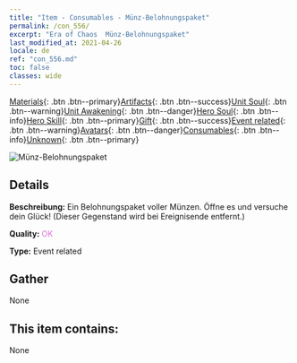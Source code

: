 ```yaml
---
title: "Item - Consumables - Münz-Belohnungspaket"
permalink: /con_556/
excerpt: "Era of Chaos  Münz-Belohnungspaket"
last_modified_at: 2021-04-26
locale: de
ref: "con_556.md"
toc: false
classes: wide
---
```

 [Materials](/ItemsDE/){: .btn .btn--primary}[Artifacts](/ItemsDE/Artifacts/){: .btn .btn--success}[Unit Soul](/ItemsDE/UnitSoul/){: .btn .btn--warning}[Unit Awakening](/ItemsDE/UnitAwakening/){: .btn .btn--danger}[Hero Soul](/ItemsDE/HeroSoul/){: .btn .btn--info}[Hero Skill](/ItemsDE/HeroSkill/){: .btn .btn--primary}[Gift](/ItemsDE/Gift/){: .btn .btn--success}[Event related](/ItemsDE/Events/){: .btn .btn--warning}[Avatars](/ItemsDE/Avatars/){: .btn .btn--danger}[Consumables](/ItemsDE/Consumables/){: .btn .btn--info}[Unknown](/ItemsDE/Unknown/){: .btn .btn--primary}

 ![Münz-Belohnungspaket](/images/t/i_10042_redpacket.png)

## Details
 **Beschreibung:** Ein Belohnungspaket voller Münzen. Öffne es und versuche dein Glück! (Dieser Gegenstand wird bei Ereignisende entfernt.)

 **Quality:** <span style="color: #DA70D6">OK</span>

 **Type:** Event related

## Gather

  None

## This item contains:

  None

